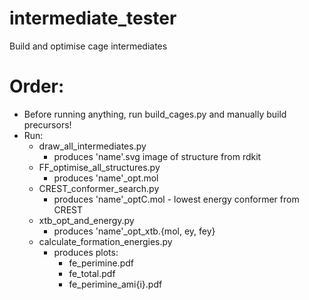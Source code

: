 # intermediate_tester
Build and optimise cage intermediates

# Order:
* Before running anything, run build_cages.py and manually build precursors!
* Run:
    * draw_all_intermediates.py
        * produces 'name'.svg image of structure from rdkit
    * FF_optimise_all_structures.py
        * produces 'name'_opt.mol
    * CREST_conformer_search.py
        * produces 'name'_optC.mol - lowest energy conformer from CREST
    * xtb_opt_and_energy.py
        * produces 'name'_opt_xtb.{mol, ey, fey}
    * calculate_formation_energies.py
        * produces plots:
            * fe_perimine.pdf
            * fe_total.pdf
            * fe_perimine_ami{i}.pdf
